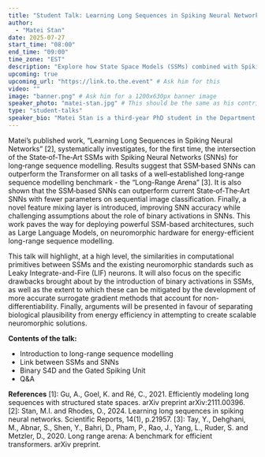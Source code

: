 ```yaml
---
title: "Student Talk: Learning Long Sequences in Spiking Neural Networks"
author:
  - "Matei Stan"
date: 2025-07-27
start_time: "08:00"
end_time: "09:00"
time_zone: "EST"
description: "Explore how State Space Models (SSMs) combined with Spiking Neural Networks (SNNs) can outperform Transformers on long-sequence tasks, and learn about a novel feature mixing layer that challenges assumptions about binary activations."
upcoming: true
upcoming_url: "https://link.to.the.event" # Ask him for this
video: ""
image: "banner.png" # Ask him for a 1200x630px banner image
speaker_photo: "matei-stan.jpg" # This should be the same as his contributor photo
type: "student-talks"
speaker_bio: "Matei Stan is a third-year PhD student in the Department of Computer Science at the University of Manchester, UK. He is supervised by Dr Oliver Rhodes in the Advanced Processor Technologies (APT) group. In his PhD work, Matei has primarily focused on the applications of deep State Space Models (SSMs), such as S4, in neuromorphic computing, and their potential in scaling energy-efficient algorithms for long-range sequential tasks."
---
```


Matei’s published work, “Learning Long Sequences in Spiking Neural Networks” [2], systematically investigates, for the first time, the intersection of the State‑of‑The‑Art SSMs with Spiking Neural Networks (SNNs) for long‑range sequence modelling. Results suggest that SSM‑based SNNs can outperform the Transformer on all tasks of a well‑established long‑range sequence modelling benchmark - the “Long-Range Arena” [3]. It is also shown that the SSM‑based SNNs can outperform current State‑of‑The‑Art SNNs with fewer parameters on sequential image classification. Finally, a novel feature mixing layer is introduced, improving SNN accuracy while challenging assumptions about the role of binary activations in SNNs. This work paves the way for deploying powerful SSM-based architectures, such as Large Language Models, on neuromorphic hardware for energy-efficient long-range sequence modelling.

This talk will highlight, at a high level, the similarities in computational primitives between SSMs and the existing neuromorphic standards such as Leaky Integrate-and-Fire (LIF) neurons. It will also focus on the specific drawbacks brought about by the introduction of binary activations in SSMs, as well as the extent to which these can be mitigated by the development of more accurate surrogate gradient methods that account for non-differentiability. Finally, arguments will be presented in favour of separating biological plausibility from energy efficiency in attempting to create scalable neuromorphic solutions.

**Contents of the talk:**
- Introduction to long-range sequence modelling
- Link between SSMs and SNNs
- Binary S4D and the Gated Spiking Unit
- Q&A

**References**
[1]: Gu, A., Goel, K. and Ré, C., 2021. Efficiently modeling long sequences with structured state spaces. arXiv preprint arXiv:2111.00396.
[2]: Stan, M.I. and Rhodes, O., 2024. Learning long sequences in spiking neural networks. Scientific Reports, 14(1), p.21957.
[3]: Tay, Y., Dehghani, M., Abnar, S., Shen, Y., Bahri, D., Pham, P., Rao, J., Yang, L., Ruder, S. and Metzler, D., 2020. Long range arena: A benchmark for efficient transformers. arXiv preprint.